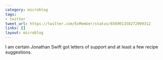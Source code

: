 ```yaml
---
category: microblog
tags:
- twitter
tweet_url: https://twitter.com/ExMember/status/656901358272909312
links: []
layout: microblog
---
```

I am certain Jonathan Swift got letters of support and at least a few recipe suggestions.
